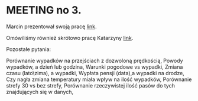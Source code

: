 <h1> MEETING no 3.</h1>

Marcin prezentował swoją pracę [link](https://github.com/dlcron/df-car-accidents/tree/master/notebooks).

Omówiliśmy również skrótowo pracę Katarzyny [link](https://github.com/KGorczyca/Car_accidents/blob/master/analiza_cz2.ipynb).

Pozostałe pytania:

Porównanie wypadków na przejściach z dozwoloną prędkością,
Powody wypadków, a dzień lub godzina,
Warunki pogodowe vs wypadki,
Zmiana czasu (lato\zima), a wypadki,
Wypłata pensji (data),a wypadki na drodze,
Czy nagła zmiana temperatury miała wpływ na ilość wypadków,
Porównanie strefy 30 vs bez strefy,
Porównanie rzeczywistej ilość pasów do tych znajdujących się w danych,
